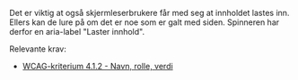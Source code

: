 Det er viktig at også skjermleserbrukere får med seg at innholdet lastes inn. Ellers kan de lure på om det er noe som er galt med siden. Spinneren har derfor en aria-label "Laster innhold".


Relevante krav:
- [WCAG-kriterium 4.1.2 - Navn, rolle, verdi](https://uu.difi.no/krav-og-regelverk/wcag-20-standarden/412-navn-rolle-verdi-niva)
